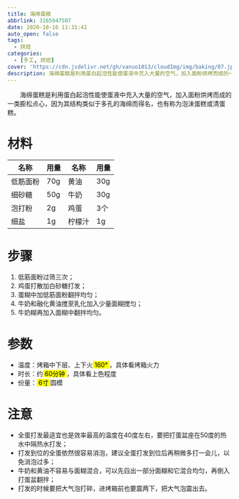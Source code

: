 ```yaml
---
title: 海绵蛋糕
abbrlink: 3165947507
date: 2020-10-16 11:31:41
auto_open: false
tags:
  - 烘焙
categories:
  - [手工, 烘焙]
cover: 'https://cdn.jsdelivr.net/gh/vanuo1013/cloudImg/img/baking/07.jpg'
description: 海绵蛋糕是利用蛋白起泡性能使蛋液中充入大量的空气，加入面粉烘烤而成的一类膨松点心，因为其结构类似于多孔的海绵而得名，也有称为泡沫蛋糕或清蛋糕。
---
```


　　海绵蛋糕是利用蛋白起泡性能使蛋液中充入大量的空气，加入面粉烘烤而成的一类膨松点心，因为其结构类似于多孔的海绵而得名，也有称为泡沫蛋糕或清蛋糕。



# 材料

| 名称     | 用量 | 名称   | 用量 |
| -------- | ---- | ------ | ---- |
| 低筋面粉 | 70g  | 黄油   | 30g  |
| 细砂糖   | 50g  | 牛奶   | 30g  |
| 泡打粉   | 2g   | 鸡蛋   | 3个  |
| 细盐     | 1g   | 柠檬汁 | 1g   |



# 步骤

1. 低筋面粉过筛三次；
2. 鸡蛋打散加白砂糖打发；
3. 蛋糊中加低筋面粉翻拌均匀；
4. 牛奶和融化黄油搅至乳化加入少量面糊搅匀；
5. 牛奶糊再加入面糊中翻拌均匀。



# 参数

+ 温度：烤箱中下层、上下火<mark> 160° </mark>，具体看烤箱火力
+ 时长：约<mark> 60分钟 </mark>，具体看上色程度
+ 份量：<mark> 6寸 </mark>圆模



# 注意

- 全蛋打发最适宜也是效率最高的温度在40度左右，要把打蛋盆座在50度的热水中隔热水打发；
- 打发到位的全蛋依然很容易消泡，建议全蛋打发到位后再稍微多打一会儿，以免消泡过多；
- 牛奶和黄油不容易与面糊混合，可以先舀出一部分面糊和它混合均匀，再倒入打蛋盆翻拌；
- 打发的时候要把大气泡打碎，进烤箱前也要震两下，把大气泡震出去。